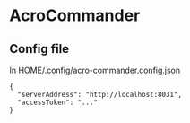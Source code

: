 # AcroCommander

## Config file

In HOME/.config/acro-commander.config.json
```
{
  "serverAddress": "http://localhost:8031",
  "accessToken": "..."
}

```
